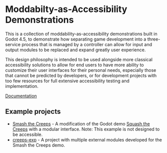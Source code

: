 # Moddabilty-as-Accessibility Demonstrations

This is a collection of moddability-as-accessibility demonstrations built in Godot 4.5, to demonstrate how separating game development into a three-service process that is managed by a controller can allow for input and output modules to be replaced and expand greatly user experience.

This design philosophy is intended to be used alongside more classical accessibility solutions to allow for end users to have more ability to customize their user interfaces for their personal needs, especially those that cannot be predicted by developers, or for development projects with too few resources for full extensive accessibility testing and implementation.

[Documentation](docs/discussion.md)

## Example projects
- [Smash the Creeps](https://github.com/badgernested/modular-godot/tree/main/smash-the-creeps) - A modification of the Godot demo [Squash the Creeps](https://godotengine.org/asset-library/asset/2751) with a modular interface. Note: This example is not designed to be accessible.
- [creeps-exp](https://github.com/badgernested/modular-godot/tree/main/creeps-exp) - A project with multiple external modules developed for the Smash the Creeps demo.
